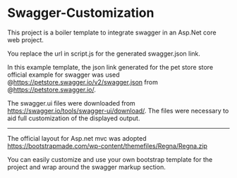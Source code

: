 # Swagger-Customization
This project is a boiler template to integrate swagger in an Asp.Net core web project. 

You replace the url in script.js for the generated swagger.json link.  

In this example template, the json link generated for the pet store store official example for 
swagger was used @https://petstore.swagger.io/v2/swagger.json from @https://petstore.swagger.io/. 

The swagger.ui files were downloaded from https://swagger.io/tools/swagger-ui/download/. 
The files were necessary to aid full customization of the displayed output. 

---------------------------------------------------------------------------------------------------------------------------
The official layout for Asp.net mvc was adopted https://bootstrapmade.com/wp-content/themefiles/Regna/Regna.zip

You can easily customize and use your own bootstrap template for the project and wrap around the swagger markup section. 


